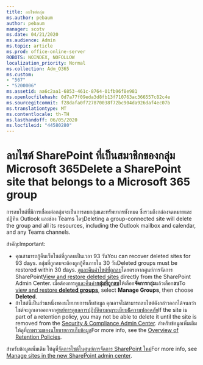 ```yaml
---
title: ลบไซต์กลุ่ม
ms.author: pebaum
author: pebaum
manager: scotv
ms.date: 04/21/2020
ms.audience: Admin
ms.topic: article
ms.prod: office-online-server
ROBOTS: NOINDEX, NOFOLLOW
localization_priority: Normal
ms.collection: Adm_O365
ms.custom:
- "567"
- "5200006"
ms.assetid: aa6c2aa1-6853-461c-8764-01fb96f8e981
ms.openlocfilehash: 0d7a77f09eda3d8fb13f710763ac366557c82c4e
ms.sourcegitcommit: f28dafa0f727870038f72bc904da926daf4ec07b
ms.translationtype: MT
ms.contentlocale: th-TH
ms.lasthandoff: 06/05/2020
ms.locfileid: "44580280"
---
```

# <a name="delete-a-sharepoint-site-that-belongs-to-a-microsoft-365-group"></a><span data-ttu-id="668b4-102">ลบไซต์ SharePoint ที่เป็นสมาชิกของกลุ่ม Microsoft 365</span><span class="sxs-lookup"><span data-stu-id="668b4-102">Delete a SharePoint site that belongs to a Microsoft 365 group</span></span>

<span data-ttu-id="668b4-103">การลบไซต์ที่มีการเชื่อมต่อกลุ่มจะเป็นการลบกลุ่มและทรัพยากรทั้งหมด ซึ่งรวมถึงกล่องจดหมายและปฏิทิน Outlook และช่อง Teams ใดๆ</span><span class="sxs-lookup"><span data-stu-id="668b4-103">Deleting a group-connected site will delete the group and all its resources, including the Outlook mailbox and calendar, and any Teams channels.</span></span>
  
<span data-ttu-id="668b4-104">สำคัญ:</span><span class="sxs-lookup"><span data-stu-id="668b4-104">Important:</span></span>

- <span data-ttu-id="668b4-105">คุณสามารถกู้คืนเว็บไซต์ที่ถูกลบเป็นเวลา 93 วัน</span><span class="sxs-lookup"><span data-stu-id="668b4-105">You can recover deleted sites for 93 days.</span></span> <span data-ttu-id="668b4-106">กลุ่มที่ถูกลบจะต้องถูกกู้คืนภายใน 30 วัน</span><span class="sxs-lookup"><span data-stu-id="668b4-106">Deleted groups must be restored within 30 days.</span></span> <span data-ttu-id="668b4-107">[ดูและคืนค่าไซต์ที่ถูกลบ](https://admin.microsoft.com/sharepoint?page=recyclebin&modern=true)โดยตรงจากศูนย์การจัดการ SharePoint</span><span class="sxs-lookup"><span data-stu-id="668b4-107">[View and restore deleted sites](https://admin.microsoft.com/sharepoint?page=recyclebin&modern=true) directly from the SharePoint Admin Center.</span></span> <span data-ttu-id="668b4-108">เมื่อต้องการดู[และคืนค่า**กลุ่มที่ถูกลบ**](https://outlook.office.com/people/group/deleted)ให้เลือก**จัดการกลุ่ม**แล้วเลือก**ลบ**</span><span class="sxs-lookup"><span data-stu-id="668b4-108">To [view and restore **deleted groups**](https://outlook.office.com/people/group/deleted), select **Manage Groups**, then choose **Deleted**.</span></span>
- <span data-ttu-id="668b4-109">ถ้าไซต์นี้เป็นส่วนหนึ่งของนโยบายการเก็บข้อมูล คุณอาจไม่สามารถลบไซต์ดังกล่าวออกได้จนกว่าไซต์จะถูกเอาออกจาก[ศูนย์การดูแลการปฏิบัติตามกฎระเบียบ&ความปลอดภัย](https://protection.office.com/?rfr=AdminCenter#/retention)</span><span class="sxs-lookup"><span data-stu-id="668b4-109">If the site is part of a retention policy, you may not be able to delete it until the site is removed from the [Security & Compliance Admin Center](https://protection.office.com/?rfr=AdminCenter#/retention).</span></span> <span data-ttu-id="668b4-110">สําหรับข้อมูลเพิ่มเติม ให้ดูที่[ภาพรวมของนโยบายการเก็บข้อมูล](https://docs.microsoft.com/microsoft-365/compliance/retention-policies)</span><span class="sxs-lookup"><span data-stu-id="668b4-110">For more info, see the [Overview of Retention Policies](https://docs.microsoft.com/microsoft-365/compliance/retention-policies).</span></span>
  
<span data-ttu-id="668b4-111">สําหรับข้อมูลเพิ่มเติม ให้ดูที่[จัดการไซต์ในศูนย์การจัดการ SharePoint ใหม่](https://docs.microsoft.com/sharepoint/manage-sites-in-new-admin-center)</span><span class="sxs-lookup"><span data-stu-id="668b4-111">For more info, see [Manage sites in the new SharePoint admin center](https://docs.microsoft.com/sharepoint/manage-sites-in-new-admin-center).</span></span>

